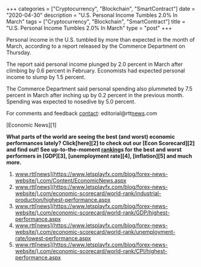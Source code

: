+++
categories = ["Cryptocurrency", "Blockchain", "SmartContract"]
date = "2020-04-30"
description = "U.S. Personal Income Tumbles 2.0% In March"
tags = ["Cryptocurrency", "Blockchain", "SmartContract"]
title = "U.S. Personal Income Tumbles 2.0% In March"
type = "post"
+++

Personal income in the U.S. tumbled by more than expected in the month
of March, according to a report released by the Commerce Department on
Thursday.

The report said personal income plunged by 2.0 percent in March after
climbing by 0.6 percent in February. Economists had expected personal
income to slump by 1.5 percent.

The Commerce Department said personal spending also plummeted by 7.5
percent in March after inching up by 0.2 percent in the previous month.
Spending was expected to nosedive by 5.0 percent.

For comments and feedback [contact](https://www.playgroundfx.com/contact/): editorial@rtt[news](https://www.letsplayfx.com/blog/forex-news-website/).com

[Economic News][1]

 **What parts of the world are seeing the best (and worst) economic
performances lately? Click[here][2] to check out our [Econ Scorecard][2]
and find out! See up-to-the-moment [ranking](https://www.playgroundfx.com/blog/crypto-exchange-ranking/)s for the best and worst
performers in [GDP][3], [unemployment rate][4], [inflation][5] and much
more.**

   1. www.rtt[news](https://www.letsplayfx.com/blog/forex-news-website/).com/Content/EconomicNews.aspx
   2. www.rtt[news](https://www.letsplayfx.com/blog/forex-news-website/).com/economic-scorecard/world-rank/industrial-production/highest-performance.aspx
   3. www.rtt[news](https://www.letsplayfx.com/blog/forex-news-website/).com/economic-scorecard/world-rank/GDP/highest-performance.aspx
   4. www.rtt[news](https://www.letsplayfx.com/blog/forex-news-website/).com/economic-scorecard/world-rank/unemployment-rate/lowest-performance.aspx
   5. www.rtt[news](https://www.letsplayfx.com/blog/forex-news-website/).com/economic-scorecard/world-rank/CPI/highest-performance.aspx
